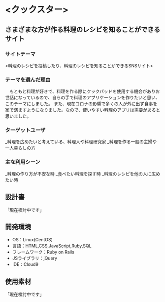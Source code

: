 # <クックスター>

## さまざまな方が作る料理のレシピを知ることができるサイト
### サイトテーマ
<料理のレシピを投稿したり、料理のレシピを知ることができるSNSサイト>

### テーマを選んだ理由
　もともと料理が好きで、料理を作る際にクックパッドを使用する機会がありお世話になっているので、自らの手で料理のアプリケーションを作りたいと思い、このテーマにしました。
また、現在コロナの影響で多くの人が外に出ず食事を家で済ますようになりました。なので、使いやすい料理のアプリは需要があると思いました。

### ターゲットユーザ
_料理を広めたいと考えている、料理人や料理研究家
_料理を作る一般の主婦や一人暮らしの方

### 主な利用シーン
_料理の作り方が不安な時
_食べたい料理を探す時
_料理のレシピを他の人に広めたい時

## 設計書
「現在検討中です」

## 開発環境
- OS：Linux(CentOS)
- 言語：HTML,CSS,JavaScript,Ruby,SQL
- フレームワーク：Ruby on Rails
- JSライブラリ：jQuery
- IDE：Cloud9

## 使用素材
「現在検討中です」